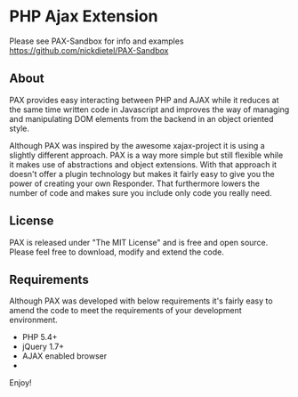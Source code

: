 PHP Ajax Extension
===========
Please see PAX-Sandbox for info and examples
https://github.com/nickdietel/PAX-Sandbox

About
-------------

PAX provides easy interacting between PHP and AJAX while it reduces at the same time written code in Javascript and improves the way of managing and manipulating DOM elements from the backend in an object oriented style.

Although PAX was inspired by the awesome xajax-project it is using a slightly different approach. PAX is a way more simple but still flexible while it makes use of abstractions and object extensions. With that approach it doesn't offer a plugin technology but makes it fairly easy to give you the power of creating your own Responder. That furthermore lowers the number of code and makes sure you include only code you really need.

License
-------------

PAX is released under "The MIT License" and is free and open source. Please feel free to download, modify and extend the code.

Requirements
-------------

Although PAX was developed with below requirements it's fairly easy to amend the code to meet the requirements of your development environment.

* PHP 5.4+
* jQuery 1.7+
* AJAX enabled browser
* 
Enjoy!
